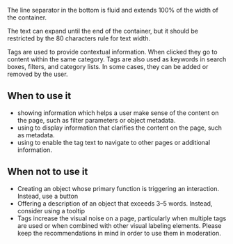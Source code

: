 The line separator in the bottom is fluid and extends 100% of the width of the container.

The text can expand until the end of the container, but it should be restricted by the 80 characters rule for text width.

Tags are used to provide contextual information. When clicked they go to content within the same category. Tags are also used as keywords in search boxes, filters, and category lists. In some cases, they can be added or removed by the user.

## When to use it

- showing information which helps a user make sense of the content on the page, such as filter parameters or object metadata.
- using to display information that clarifies the content on the page, such as metadata.
- using to enable the tag text to navigate to other pages or additional information.

## When not to use it

- Creating an object whose primary function is triggering an interaction. Instead, use a button
- Offering a description of an object that exceeds 3–5 words. Instead, consider using a tooltip
- Tags increase the visual noise on a page, particularly when multiple tags are used or when combined with other visual labeling elements. Please keep the recommendations in mind in order to use them in moderation.
